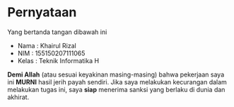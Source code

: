 # Pernyataan

Yang bertanda tangan dibawah ini

* Nama : Khairul Rizal
* NIM : 155150207111065
* Kelas : Teknik Informatika H

**Demi Allah** (atau sesuai keyakinan masing-masing) bahwa pekerjaan saya ini **MURNI** hasil jerih payah sendiri. Jika saya melakukan kecurangan dalam melakukan tugas ini, saya **siap** menerima sanksi yang berlaku di dunia dan akhirat.
